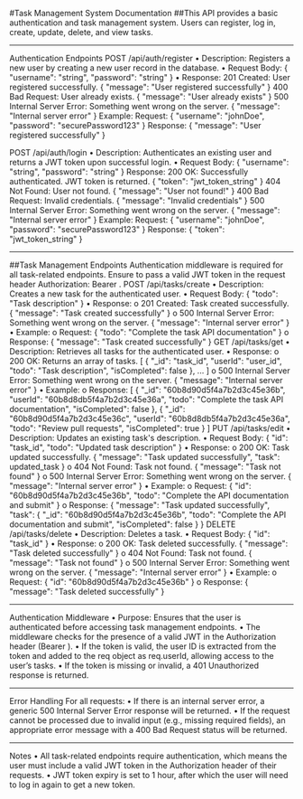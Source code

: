 #Task Management System Documentation
##This API provides a basic authentication and task management system. Users can register, log in, create, update, delete, and view tasks.
________________________________________
Authentication Endpoints
POST /api/auth/register
•	Description: Registers a new user by creating a new user record in the database.
•	Request Body:
{
  "username": "string",
  "password": "string"
}
•	Response:
  201 Created: User registered successfully.
  { "message": "User registered successfully" }
  400 Bad Request: User already exists.
  { "message": "User already exists" }
  500 Internal Server Error: Something went wrong on the server.
  { "message": "Internal server error" }
  Example:
    Request:
  {
    "username": "johnDoe",
    "password": "securePassword123"
  }
  Response:
  { "message": "User registered successfully" }
  
POST /api/auth/login
•	Description: Authenticates an existing user and returns a JWT token upon successful login.
•	Request Body:
{
  "username": "string",
  "password": "string"
}
  Response:
  200 OK: Successfully authenticated. JWT token is returned.
  { "token": "jwt_token_string" }
  404 Not Found: User not found.
  { "message": "User not found!" }
  400 Bad Request: Invalid credentials.
  { "message": "Invalid credentials" }
  500 Internal Server Error: Something went wrong on the server.
  { "message": "Internal server error" }
  Example:
    Request:
    {
      "username": "johnDoe",
      "password": "securePassword123"
    }
    Response:
    { "token": "jwt_token_string" }
    
________________________________________
##Task Management Endpoints
  Authentication middleware is required for all task-related endpoints. Ensure to pass a valid JWT token in the request   header Authorization: Bearer <token>.
POST /api/tasks/create
•	Description: Creates a new task for the authenticated user.
•	Request Body:
  {
    "todo": "Task description"
  }
•	Response:
o	201 Created: Task created successfully.
{ "message": "Task created successfully" }
o	500 Internal Server Error: Something went wrong on the server.
{ "message": "Internal server error" }
•	Example:
o	Request:
{
  "todo": "Complete the task API documentation"
}
o	Response:
{ "message": "Task created successfully" }
GET /api/tasks/get
•	Description: Retrieves all tasks for the authenticated user.
•	Response:
o	200 OK: Returns an array of tasks.
 [
  {
    "_id": "task_id",
    "userId": "user_id",
    "todo": "Task description",
    "isCompleted": false
  },
  ...
]
o	500 Internal Server Error: Something went wrong on the server.
{ "message": "Internal server error" }
•	Example:
o	Response:
 [
  {
    "_id": "60b8d90d5f4a7b2d3c45e36b",
    "userId": "60b8d8db5f4a7b2d3c45e36a",
    "todo": "Complete the task API documentation",
    "isCompleted": false
  },
  {
    "_id": "60b8d90d5f4a7b2d3c45e36c",
    "userId": "60b8d8db5f4a7b2d3c45e36a",
    "todo": "Review pull requests",
    "isCompleted": true
  }
]
PUT /api/tasks/edit
•	Description: Updates an existing task's description.
•	Request Body:
{
  "id": "task_id",
  "todo": "Updated task description"
}
•	Response:
o	200 OK: Task updated successfully.
{ "message": "Task updated successfully", "task": updated_task }
o	404 Not Found: Task not found.
{ "message": "Task not found" }
o	500 Internal Server Error: Something went wrong on the server.
{ "message": "Internal server error" }
•	Example:
o	Request:
{
  "id": "60b8d90d5f4a7b2d3c45e36b",
  "todo": "Complete the API documentation and submit"
}
o	Response:
{ "message": "Task updated successfully", "task": { "_id": "60b8d90d5f4a7b2d3c45e36b", "todo": "Complete the API documentation and submit", "isCompleted": false } }
DELETE /api/tasks/delete
•	Description: Deletes a task.
•	Request Body:
{
  "id": "task_id"
}
•	Response:
o	200 OK: Task deleted successfully.
{ "message": "Task deleted successfully" }
o	404 Not Found: Task not found.
{ "message": "Task not found" }
o	500 Internal Server Error: Something went wrong on the server.
{ "message": "Internal server error" }
•	Example:
o	Request:
{
  "id": "60b8d90d5f4a7b2d3c45e36b"
}
o	Response:
{ "message": "Task deleted successfully" }
________________________________________
Authentication Middleware
•	Purpose: Ensures that the user is authenticated before accessing task management endpoints.
•	The middleware checks for the presence of a valid JWT in the Authorization header (Bearer <token>).
•	If the token is valid, the user ID is extracted from the token and added to the req object as req.userId, allowing access to the user’s tasks.
•	If the token is missing or invalid, a 401 Unauthorized response is returned.
________________________________________
Error Handling
For all requests:
•	If there is an internal server error, a generic 500 Internal Server Error response will be returned.
•	If the request cannot be processed due to invalid input (e.g., missing required fields), an appropriate error message with a 400 Bad Request status will be returned.
________________________________________
Notes
•	All task-related endpoints require authentication, which means the user must include a valid JWT token in the Authorization header of their requests.
•	JWT token expiry is set to 1 hour, after which the user will need to log in again to get a new token.
